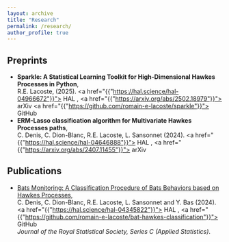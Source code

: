 ```yaml
---
layout: archive
title: "Research"
permalink: /research/
author_profile: true
---
```

## Preprints
- **Sparkle: A Statistical Learning Toolkit for High-Dimensional Hawkes Processes in Python**, \
  R.E. Lacoste, (2025).
  <span> <a href="{{"https://hal.science/hal-04966672"}}"><i class="ai ai-hal ai-fw"></i> HAL</a> </span>,
  <span> <a href="{{"https://arxiv.org/abs/2502.18979"}}"><i class="ai ai-arxiv ai-fw"></i> arXiv</a> </span>
  <span> <a href="{{"https://github.com/romain-e-lacoste/sparkle"}}"><i class="ai ai-github ai-fw"></i> GitHub</a> </span>
- **ERM-Lasso classification algorithm for Multivariate Hawkes Processes paths**, \
  C. Denis, C. Dion-Blanc, R.E. Lacoste, L. Sansonnet (2024).
  <span> <a href="{{"https://hal.science/hal-04646888"}}"><i class="ai ai-hal ai-fw"></i> HAL</a> </span>,
  <span> <a href="{{"https://arxiv.org/abs/2407.11455"}}"><i class="ai ai-arxiv ai-fw"></i> arXiv</a> </span>

## Publications 
- [Bats Monitoring: A Classification Procedure of Bats Behaviors based on Hawkes Processes](https://doi.org/10.1093/jrsssc/qlae024), \
  C. Denis, C. Dion-Blanc, R.E. Lacoste, L. Sansonnet and Y. Bas (2024).
  <span> <a href="{{"https://hal.science/hal-04345822"}}"><i class="ai ai-hal ai-fw"></i> HAL</a> </span>, <span> <a href="{{"https://github.com/romain-e-lacoste/bat-hawkes-classification"}}"><i class="fa fa-fw fa-github"></i> GitHub</a> </span> \
 *Journal of the Royal Statistical Society, Series C (Applied Statistics)*. 
